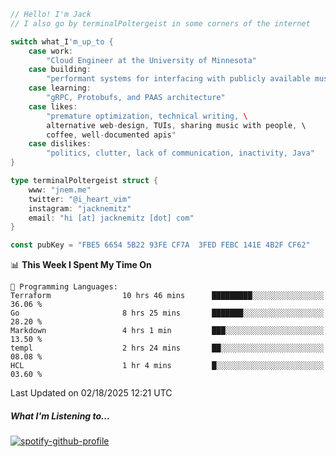 ```go
// Hello! I'm Jack
// I also go by terminalPoltergeist in some corners of the internet

switch what_I'm_up_to {
    case work:
        "Cloud Engineer at the University of Minnesota"
    case building:
        "performant systems for interfacing with publicly available music datasets"
    case learning:
        "gRPC, Protobufs, and PAAS architecture"
    case likes:
        "premature optimization, technical writing, \
        alternative web-design, TUIs, sharing music with people, \
        coffee, well-documented apis"
    case dislikes:
        "politics, clutter, lack of communication, inactivity, Java"
}

type terminalPoltergeist struct {
    www: "jnem.me"
    twitter: "@i_heart_vim"
    instagram: "jacknemitz"
    email: "hi [at] jacknemitz [dot] com"
}

const pubKey = "FBE5 6654 5B22 93FE CF7A  3FED FEBC 141E 4B2F CF62"
```

<!--START_SECTION:waka-->
📊 **This Week I Spent My Time On** 

```text
💬 Programming Languages: 
Terraform                10 hrs 46 mins      █████████░░░░░░░░░░░░░░░░   36.06 % 
Go                       8 hrs 25 mins       ███████░░░░░░░░░░░░░░░░░░   28.20 % 
Markdown                 4 hrs 1 min         ███░░░░░░░░░░░░░░░░░░░░░░   13.50 % 
templ                    2 hrs 24 mins       ██░░░░░░░░░░░░░░░░░░░░░░░   08.08 % 
HCL                      1 hr 4 mins         █░░░░░░░░░░░░░░░░░░░░░░░░   03.60 % 
```


 Last Updated on 02/18/2025 12:21 UTC
<!--END_SECTION:waka-->

##### What I'm Listening to...

[![spotify-github-profile](https://jnem.me/listening-item?maxAge=2592000)](https://jnem.me/listening)
